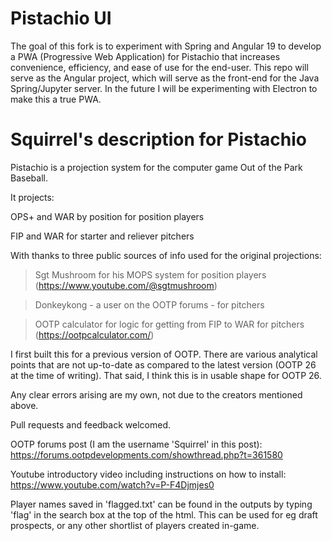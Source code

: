 # Pistachio UI

The goal of this fork is to experiment with Spring and Angular 19 to develop a PWA (Progressive Web Application) for Pistachio that increases convenience, efficiency, and ease of use for the end-user.
This repo will serve as the Angular project, which will serve as the front-end for the Java Spring/Jupyter server. In the future I will be experimenting with Electron to make this a true PWA.

# Squirrel's description for Pistachio

Pistachio is a projection system for the computer game Out of the Park Baseball.

It projects:

OPS+ and WAR by position for position players

FIP and WAR for starter and reliever pitchers

With thanks to three public sources of info used for the original projections:

> Sgt Mushroom for his MOPS system for position players (https://www.youtube.com/@sgtmushroom)

> Donkeykong - a user on the OOTP forums - for pitchers

> OOTP calculator for logic for getting from FIP to WAR for pitchers (https://ootpcalculator.com/)

I first built this for a previous version of OOTP. There are various analytical points that are not up-to-date as compared to the latest version (OOTP 26 at the time of writing). That said, I think this is in usable shape for OOTP 26.

Any clear errors arising are my own, not due to the creators mentioned above.

Pull requests and feedback welcomed.

OOTP forums post (I am the username 'Squirrel' in this post): https://forums.ootpdevelopments.com/showthread.php?t=361580

Youtube introductory video including instructions on how to install: https://www.youtube.com/watch?v=P-F4Djmjes0

Player names saved in 'flagged.txt' can be found in the outputs by typing 'flag' in the search box at the top of the html. This can be used for eg draft prospects, or any other shortlist of players created in-game.
